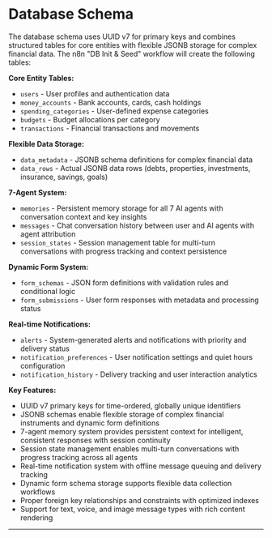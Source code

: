 # Database Schema

The database schema uses UUID v7 for primary keys and combines structured tables for core entities with flexible JSONB storage for complex financial data. The n8n "DB Init & Seed" workflow will create the following tables:

**Core Entity Tables:**
*   `users` - User profiles and authentication data
*   `money_accounts` - Bank accounts, cards, cash holdings
*   `spending_categories` - User-defined expense categories  
*   `budgets` - Budget allocations per category
*   `transactions` - Financial transactions and movements

**Flexible Data Storage:**
*   `data_metadata` - JSONB schema definitions for complex financial data
*   `data_rows` - Actual JSONB data rows (debts, properties, investments, insurance, savings, goals)

**7-Agent System:**
*   `memories` - Persistent memory storage for all 7 AI agents with conversation context and key insights
*   `messages` - Chat conversation history between user and AI agents with agent attribution
*   `session_states` - Session management table for multi-turn conversations with progress tracking and context persistence

**Dynamic Form System:**
*   `form_schemas` - JSON form definitions with validation rules and conditional logic
*   `form_submissions` - User form responses with metadata and processing status

**Real-time Notifications:**
*   `alerts` - System-generated alerts and notifications with priority and delivery status
*   `notification_preferences` - User notification settings and quiet hours configuration
*   `notification_history` - Delivery tracking and user interaction analytics

**Key Features:**
- UUID v7 primary keys for time-ordered, globally unique identifiers
- JSONB schemas enable flexible storage of complex financial instruments and dynamic form definitions
- 7-agent memory system provides persistent context for intelligent, consistent responses with session continuity
- Session state management enables multi-turn conversations with progress tracking across all agents
- Real-time notification system with offline message queuing and delivery tracking
- Dynamic form schema storage supports flexible data collection workflows
- Proper foreign key relationships and constraints with optimized indexes
- Support for text, voice, and image message types with rich content rendering

---
